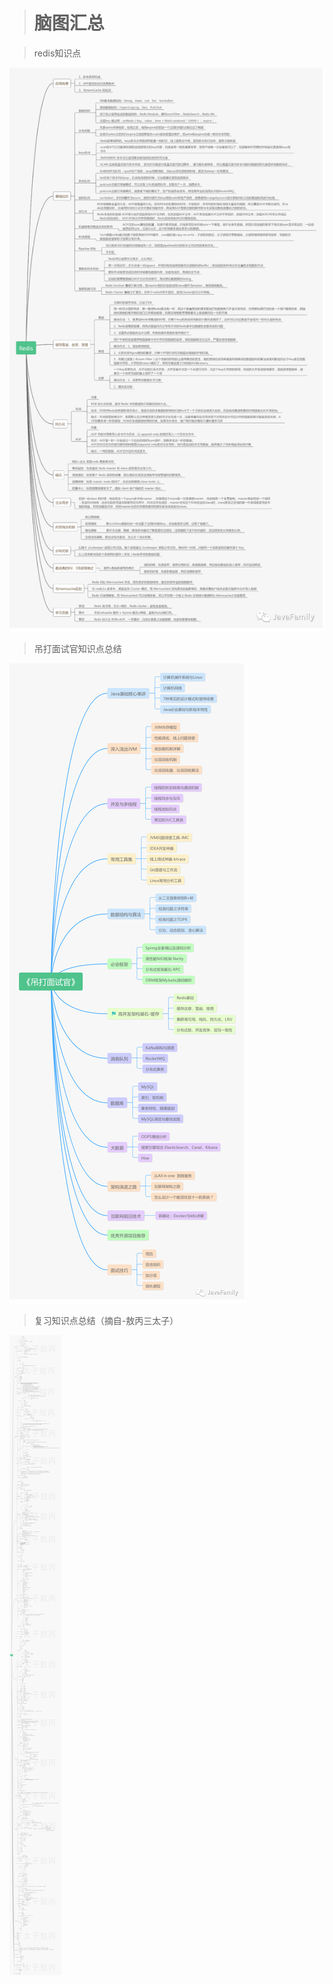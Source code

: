 > # **脑图汇总**

> redis知识点

![redis知识点](./mindmap/redis.jpg)

> 吊打面试官知识点总结

![吊打面试官](./mindmap/killInterview.jpg)

> 复习知识点总结（摘自-敖丙三太子）

![复习知识点总结](./mindmap/复习脑图.jpg )